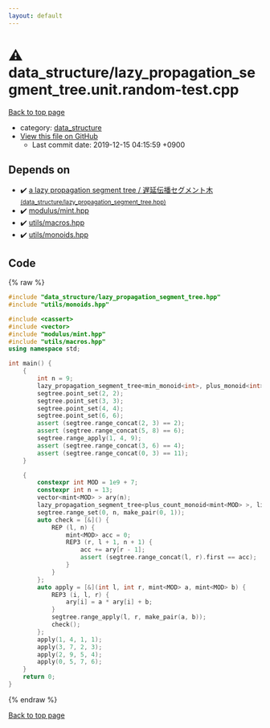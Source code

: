 ```yaml
---
layout: default
---
```


<!-- mathjax config similar to math.stackexchange -->
<script type="text/javascript" async
  src="https://cdnjs.cloudflare.com/ajax/libs/mathjax/2.7.5/MathJax.js?config=TeX-MML-AM_CHTML">
</script>
<script type="text/x-mathjax-config">
  MathJax.Hub.Config({
    TeX: { equationNumbers: { autoNumber: "AMS" }},
    tex2jax: {
      inlineMath: [ ['$','$'] ],
      processEscapes: true
    },
    "HTML-CSS": { matchFontHeight: false },
    displayAlign: "left",
    displayIndent: "2em"
  });
</script>

<script type="text/javascript" src="https://cdnjs.cloudflare.com/ajax/libs/jquery/3.4.1/jquery.min.js"></script>
<script src="https://cdn.jsdelivr.net/npm/jquery-balloon-js@1.1.2/jquery.balloon.min.js" integrity="sha256-ZEYs9VrgAeNuPvs15E39OsyOJaIkXEEt10fzxJ20+2I=" crossorigin="anonymous"></script>
<script type="text/javascript" src="../../assets/js/copy-button.js"></script>
<link rel="stylesheet" href="../../assets/css/copy-button.css" />


# :warning: data_structure/lazy_propagation_segment_tree.unit.random-test.cpp

<a href="../../index.html">Back to top page</a>

* category: <a href="../../index.html#c8f6850ec2ec3fb32f203c1f4e3c2fd2">data_structure</a>
* <a href="{{ site.github.repository_url }}/blob/master/data_structure/lazy_propagation_segment_tree.unit.random-test.cpp">View this file on GitHub</a>
    - Last commit date: 2019-12-15 04:15:59 +0900




## Depends on

* :heavy_check_mark: <a href="lazy_propagation_segment_tree.hpp.html">a lazy propagation segment tree / 遅延伝播セグメント木 <small>(data_structure/lazy_propagation_segment_tree.hpp)</small></a>
* :heavy_check_mark: <a href="../modulus/mint.hpp.html">modulus/mint.hpp</a>
* :heavy_check_mark: <a href="../utils/macros.hpp.html">utils/macros.hpp</a>
* :heavy_check_mark: <a href="../utils/monoids.hpp.html">utils/monoids.hpp</a>


## Code

{% raw %}
```cpp
#include "data_structure/lazy_propagation_segment_tree.hpp"
#include "utils/monoids.hpp"

#include <cassert>
#include <vector>
#include "modulus/mint.hpp"
#include "utils/macros.hpp"
using namespace std;

int main() {
    {
        int n = 9;
        lazy_propagation_segment_tree<min_monoid<int>, plus_monoid<int>, plus_min_action<int> > segtree(n);
        segtree.point_set(2, 2);
        segtree.point_set(3, 3);
        segtree.point_set(4, 4);
        segtree.point_set(6, 6);
        assert (segtree.range_concat(2, 3) == 2);
        assert (segtree.range_concat(5, 8) == 6);
        segtree.range_apply(1, 4, 9);
        assert (segtree.range_concat(3, 6) == 4);
        assert (segtree.range_concat(0, 3) == 11);
    }

    {
        constexpr int MOD = 1e9 + 7;
        constexpr int n = 13;
        vector<mint<MOD> > ary(n);
        lazy_propagation_segment_tree<plus_count_monoid<mint<MOD> >, linear_function_monoid<mint<MOD> >, linear_function_plus_count_action<mint<MOD> > > segtree(n);
        segtree.range_set(0, n, make_pair(0, 1));
        auto check = [&]() {
            REP (l, n) {
                mint<MOD> acc = 0;
                REP3 (r, l + 1, n + 1) {
                    acc += ary[r - 1];
                    assert (segtree.range_concat(l, r).first == acc);
                }
            }
        };
        auto apply = [&](int l, int r, mint<MOD> a, mint<MOD> b) {
            REP3 (i, l, r) {
                ary[i] = a * ary[i] + b;
            }
            segtree.range_apply(l, r, make_pair(a, b));
            check();
        };
        apply(1, 4, 1, 1);
        apply(3, 7, 2, 3);
        apply(2, 9, 5, 4);
        apply(0, 5, 7, 6);
    }
    return 0;
}

```
{% endraw %}

<a href="../../index.html">Back to top page</a>

